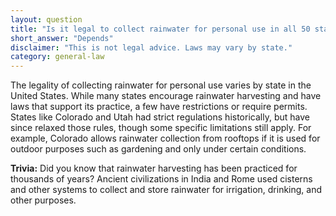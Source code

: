 ```yaml
---
layout: question
title: "Is it legal to collect rainwater for personal use in all 50 states?"
short_answer: "Depends"
disclaimer: "This is not legal advice. Laws may vary by state."
category: general-law
---
```

The legality of collecting rainwater for personal use varies by state in the United States. While many states encourage rainwater harvesting and have laws that support its practice, a few have restrictions or require permits. States like Colorado and Utah had strict regulations historically, but have since relaxed those rules, though some specific limitations still apply. For example, Colorado allows rainwater collection from rooftops if it is used for outdoor purposes such as gardening and only under certain conditions.

**Trivia:** Did you know that rainwater harvesting has been practiced for thousands of years? Ancient civilizations in India and Rome used cisterns and other systems to collect and store rainwater for irrigation, drinking, and other purposes.
